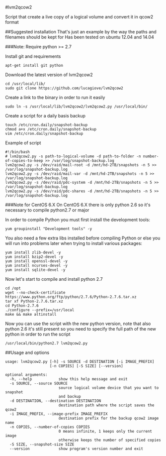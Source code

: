 #lvm2qcow2

Script that create a live copy of a logical volume and convert it in qcow2 format

##Suggested installation
That's just an example by the way the paths and filenames should be kept for 
Has been tested on ubuntu 12.04 and 14.04

###Note: Require python >= 2.7

Install git and requirements

    apt-get install git python

Download the latest version of lvm2qcow2

    cd /usr/local/lib/
    sudo git clone https://github.com/lucagiove/lvm2qcow2

Create a link to the binary in order to run it easily

    sudo ln -s /usr/local/lib/lvm2qcow2/lvm2qcow2.py /usr/local/bin/

Create a script for a daily basis backup

    touch /etc/cron.daily/snapshot-backup
    chmod a+x /etc/cron.daily/snapshot-backup
    vim /etc/cron.daily/snapshot-backup

Example of script
```
#!/bin/bash
# lvm2qcow2.py -s path-to-logical-volume -d path-to-folder -n number-of-copies-to-keep >> /var/log/snapshot-backup.log
lvm2qcow2.py -s /dev/raid/mail-root -d /mnt/hd-2TB/snapshots -n 5 >> /var/log/snapshot-backup.log
lvm2qcow2.py -s /dev/raid/mail-var -d /mnt/hd-2TB/snapshots -n 5 >> /var/log/snapshot-backup.log
lvm2qcow2.py -s /dev/raid/pdc-system -d /mnt/hd-2TB/snapshots -n 5 >> /var/log/snapshot-backup.log
lvm2qcow2.py -s /dev/raid/pdc-shares -d /mnt/hd-2TB/snapshots -n 5 >> /var/log/snapshot-backup.log
```

###Note for CentOS 6.X
On CentOS 6.X there is only python 2.6 so it's necessary to compile python2.7 or major

In order to compile Python you must first install the development tools:
```
yum groupinstall "Development tools" -y
```
You also need a few extra libs installed before compiling Python or else you will run into problems later when trying to install various packages:
```
yum install zlib-devel -y
yum install bzip2-devel -y
yum install openssl-devel -y
yum install ncurses-devel -y
yum install sqlite-devel -y
```

Now let's start to compile and install python 2.7
```
cd /opt
wget --no-check-certificate https://www.python.org/ftp/python/2.7.6/Python-2.7.6.tar.xz
tar xf Python-2.7.6.tar.xz
cd Python-2.7.6
./configure --prefix=/usr/local
make && make altinstall
```

Now you can use the script with the new python version, note that also python 2.6 it's still present so you need to specify the full path of the new python in order to run the script
```
/usr/local/bin/python2.7 lvm2qcow2.py
```


##Usage and options

```
usage: lvm2qcow2.py [-h] -s SOURCE -d DESTINATION [-i IMAGE_PREFIX]
                    [-n COPIES] [-S SIZE] [--version]

optional arguments:
  -h, --help            show this help message and exit
  -s SOURCE, --source SOURCE
                        source logical volume device that you want to snapshot
                        and backup
  -d DESTINATION, --destination DESTINATION
                        destination path where the script saves the qcow2
  -i IMAGE_PREFIX, --image-prefix IMAGE_PREFIX
                        destination prefix for the backup qcow2 image name
  -n COPIES, --number-of-copies COPIES
                        0 means infinite, 1 keeps only the current image
                        otherwise keeps the number of specified copies
  -S SIZE, --snapshot-size SIZE
  --version             show program's version number and exit
```



